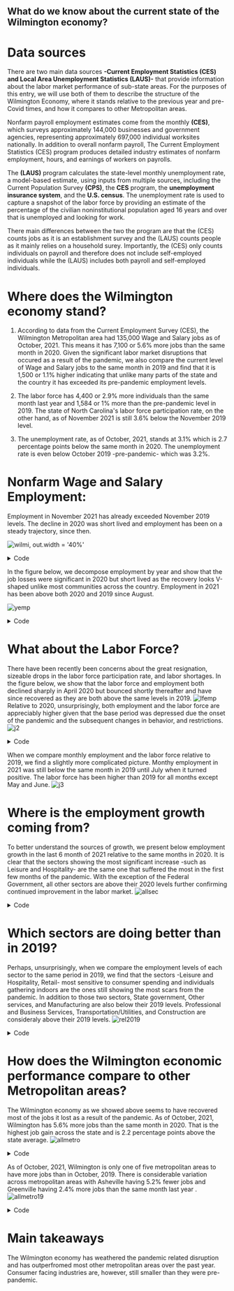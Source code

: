 ## What do we know about the current state of the Wilmington economy?
# Data sources
There are two main data sources **-Current Employment Statistics (CES) and Local Area Unemployment Statistics (LAUS)-**  that provide information about the labor market performance of sub-state areas. For the purposes of this entry, we will use both of them to describe the structure of the Wilmington Economy, where it stands relative to the previous year and pre-Covid times, and how it compares to other Metropolitan areas.

Nonfarm payroll employment estimates come from the monthly
**(CES)**, which surveys
approximately 144,000 businesses and government agencies, representing approximately 697,000 individual worksites nationally. In addition to overall nonfarm payroll, The Current Employment Statistics (CES) program produces detailed industry estimates of nonfarm employment, hours, and earnings of workers on payrolls.

The **(LAUS)** program calculates the state-level monthly unemployment rate, a model-based estimate, using inputs from multiple sources, including
the Current Population Survey **(CPS)**, the **CES** program, the **unemployment insurance system**, and the **U.S. census**. The unemployment rate is used to
capture a snapshot of the labor force by providing an estimate of the percentage of the civilian noninstitutional population aged 16 years and over that is unemployed and looking for work. 

There main differences between the two the program are that the (CES) counts jobs as it is an establishment survey and the (LAUS) counts people as it mainly relies on a household surey. Importantly, the (CES) only counts individuals on payroll and therefore does not include self-employed individuals while the (LAUS) includes both payroll and self-employed individuals.

# Where does the Wilmington economy stand? 
1. According to data from the Current Employment Survey (CES), the Wilmington Metropolitan area had 135,000 Wage and Salary jobs as of October, 2021. This means it has 7,100 or 5.6% more jobs than the same month in 2020. Given the significant labor market disruptions that occured as a result of the pandemic, we also compare the current level of Wage and Salary jobs to the same month in 2019 and find that it is 1,500 or 1.1% higher indicating that unlike many parts of the state and the country it has exceeded its pre-pandemic employment levels. 

2. The labor force has 4,400 or 2.9% more individuals than the same month last year and 1,584 or 1% more than the pre-pandemic level in 2019. The state of North Carolina's labor force participation rate, on the other hand, as of November 2021 is still 3.6% below the November 2019 level.

3. The unemployment rate, as of October, 2021, stands at 3.1% which is 2.7 percentage points below the same month in 2020. The unemployment rate is even below October 2019 -pre-pandemic- which was 3.2%. 

# Nonfarm Wage and Salary Employment: 
Employment in November 2021 has already exceeded November 2019 levels. The decline in 2020 was short lived and employment has been on a steady trajectory, since then. 

![wilmi, out.width = '40%'](https://user-images.githubusercontent.com/94587267/146865971-33df220f-98d2-4b66-9443-31a4c69beffd.png)

 <details>
<summary>Code</summary>

<pre><code lang="R">
library(rjson)
 library(blsAPI)
 library(ggplot2)
 
 ## Pull the data via the API
 payload <- list(
   'seriesid'=c('SMS37489000000000001'),
   'startyear'=2019,
   'endyear'=2021)
 response <- blsAPI(payload)
 json <- fromJSON(response)
 
 ## Process results
 apiDF <- function(data){
   df <- data.frame(year=character(),
                    period=character(),
                    periodName=character(),
                    value=character(),
                    stringsAsFactors=FALSE)
   
   i <- 0
   for(d in data){
     i <- i + 1
     df[i,] <- unlist(d)
   }
   return(df)
 }
 
 total.df <- apiDF(json$Results$series[[1]]$data)


 ## Change value type from character to numeric
 total.df[,4] <- as.numeric(total.df[,4])
 
 ## Rename value prior to merging
 names(total.df)[4] <- 'Nonfarm'


 total.df$date <- as.POSIXct(strptime(paste0('1',total.df$periodName,total.df$year), '%d%B%Y'))
 
 ## Beginning and end dates for the Great Recession (used in shaded area)
 gr.start <- as.POSIXct(strptime('1March2020', '%d%B%Y'))
 gr.end <- as.POSIXct(strptime('1March2021', '%d%B%Y'))
 ## Plot the data
 ggplot(total.df) + geom_rect(aes(xmin = gr.start, xmax = gr.end, ymin = -Inf, ymax = Inf), alpha =20, fill="#DDDDDD") + geom_line(aes(date, Nonfarm)) + ylab('Nonfarm employment')  + xlab('1 year post-COVID') + labs(title="Nonfarm wage employment, Wilmington (Jan 2019 to October 2021)",subtitle="Shaded area=March 2020 to March 2021") + theme_bw()
 ggsave("wilmi.png")
 
 
</code></pre>
</details>

In the figure below, we decompose employment by year and show that the job losses were significant in 2020 but short lived as the recovery looks V-shaped unlike most communities across the country. Employment in 2021 has been above both 2020 and 2019 since August.

![yemp](https://user-images.githubusercontent.com/94587267/147981196-5c62eb9e-9f0d-4879-ae5d-7d665c11d83d.png)

<details>
<summary>Code</summary>

<pre><code lang="R">
 colors <- c("blue", "black", "gold1")
 

 
 p <- ggplot(data=total.df, aes(x=period, y=Nonfarm,group=year,color=year)) +  theme_bw()+
   geom_line(,size=2)
 p
 p+geom_line(data=subset(total.df, year == "2019"), color="blue", size=1.5) +
   geom_line(data=subset(total.df, year == "2020"), color="grey50", size=1.5) +
   geom_line(data=subset(total.df, year == "2021"), color="gold1", size=1.5) +
   scale_x_discrete(labels=c("M01" = "January", "M02" = "February",
                             "M03" = "March", "M04"="April", "M05"="May","M06"="June","M07"="July","M08"="August","M09"="September","M10"="October","M11"="November","M12"="December")) +
   theme(axis.text.x = element_text(angle = 90, vjust = 0.5, hjust=1)) +
   labs(title="Total Nonfarm wage employment in 2019, 2020, and 2021",x = "Month",
        y = "Nonfarm employment (thousands)")  +
   scale_color_manual(values = c("blue","grey50","gold1")) 
 
 ggsave("yemp.png")
 
</code></pre>
</details>

# What about the Labor Force?
There have been recently been concerns about the great resignation, sizeable drops in the labor force participation rate, and labor shortages. In the figure below, we show that the labor force and employment both declined sharply in April 2020 but bounced shortly thereafter and have since recovered as they are both above the same levels in 2019. 
![lfemp](https://user-images.githubusercontent.com/94587267/147981227-f8625d2d-975e-4780-8b50-460d7baa6d17.png)
Relative to 2020, unsurprisingly, both employment and the labor force are appreciably higher given that the base period was depressed due the onset of the pandemic and the subsequent changes in behavior, and restrictions.
![j2](https://user-images.githubusercontent.com/94587267/148267258-fee9c096-b591-45e8-a4ac-d791496227ed.png)

<details>
<summary>Code</summary>

<pre><code lang="R">
 ######API SERIES
 ###LABOR FORCE LAUMT374890000000006
 ###EMPLOYMENT 	LAUMT374890000000005
 ####UNEMPLOYMENT 	LAUMT374890000000004
 ###UR rate LAUMT374890000000003
 
 library(rjson)
 library(blsAPI)
 library(ggplot2)
 
 ## Pull the data via the API
 lf <- list(
   'seriesid'=c('LAUMT374890000000006', 'LAUMT374890000000005'),
   'startyear'=2019,
   'endyear'=2021)
 response <- blsAPI(lf, 2)
 json <- fromJSON(response)
 
 ## Process results
 apiDF <- function(data){
   df <- data.frame(year=character(),
                    period=character(),
                    periodName=character(),
                    value=character(),
                    stringsAsFactors=FALSE)
   
   i <- 0
   for(d in data){
     i <- i + 1
     df[i,] <- unlist(d)
   }
   return(df)
 }
 
 lf.df <- apiDF(json$Results$series[[1]]$data)
 emp.df <- apiDF(json$Results$series[[2]]$data)
 
 ## Change value type from character to numeric
 lf.df[,4] <- as.numeric(lf.df[,4])
 emp.df[,4] <- as.numeric(emp.df[,4])
 
 ## Rename value prior to merging
 #names(lf.df)[4] <- 'Labor.force'
 #names(emp.df)[4] <- 'Employment'
 
 ###Create names of the individual variables
 emp.df$name <- c("Employment")
 lf.df$name<- c("Labor force")
 appendedDf <- rbind(emp.df,lf.df)
 
 #######Think about the way to graph this for a second
 appendedDf$value <- as.numeric(as.character(appendedDf$value/1000))
 
 p <- ggplot(data=appendedDf, aes(x=period, y=value)) +  theme_bw()+
  geom_bar(stat="identity")
 p+
   facet_wrap(~name+year)
 
 plot <- ggplot(appendedDf, aes(period, value, fill=name))
 plot <- plot + geom_bar(stat = "identity", position = 'dodge') +
   facet_wrap(~year) +
   theme_bw () +
   scale_x_discrete(labels=c("M01" = "January", "M02" = "February",
                             "M03" = "March", "M04"="April", "M05"="May","M06"="June","M07"="July","M08"="August","M09"="September","M10"="October","M11"="November","M12"="December")) +
   theme(axis.text.x = element_text(angle = 90, vjust = 0.5, hjust=1)) +
   labs(title="Labor force and total employment in 2019, 2020, and 2021",x = "Month",
        y = "Employment and Labor force in thousands") +
   theme(legend.title = element_blank())
 plot
 ggsave("lfemp.png")
</code></pre>
</details>

When we compare monthly employment and the labor force relative to 2019, we find a slightly more complicated picture. Monthy employment in 2021 was still below the same month in 2019 until July when it turned positive. The labor force has been higher than 2019 for all months except May and June. 
![j3](https://user-images.githubusercontent.com/94587267/148264037-88b40116-124d-454a-89c9-9769d34e5374.png)

# Where is the employment growth coming from?
To better understand the sources of growth, we present below employment growth in the last 6 month of 2021 relative to the same months in 2020. It is clear that the sectors showing the most significant increase -such as Leisure and Hospitality- are the same one that suffered the most in the first few months of the pandemic. With the exception of the Federal Government, all other sectors are above their 2020 levels further confirming continued improvement in the labor market.
![allsec](https://user-images.githubusercontent.com/94587267/148265513-18c9231d-3345-42a2-8ffb-db9c091f5dd1.png)
 
 <details>
<summary>Code</summary>

<pre><code lang="R">

library(devtools)
library(rjson)
library(blsAPI)
library(ggplot2)

## Pull the data via the API
payload <- list(
  'seriesid'=c('SMU37489001500000001', 'SMU37489003000000001','SMU37489004200000001','SMU37489004100000001','SMU37489004300000001','SMU37489005000000001','SMU37489005500000001','SMU37489006000000001','SMU37489006500000001','SMU37489007000000001','SMU37489008000000001','SMU37489009091000001','SMU37489009092000001','SMU37489009093000001'),
  'startyear'=2019,
  'endyear'=2021)
response <- blsAPI(payload)
json <- fromJSON(response)

## Process results
apiDF <- function(data){
  df <- data.frame(year=character(),
                   period=character(),
                   periodName=character(),
                   value=character(),
                   stringsAsFactors=FALSE)
  
  i <- 0
  for(d in data){
    i <- i + 1
    df[i,] <- unlist(d)
  }
  return(df)
}

mining.df <- apiDF(json$Results$series[[1]]$data)
manuf.df <- apiDF(json$Results$series[[2]]$data)
retrade.df <- apiDF(json$Results$series[[3]]$data)
whotrade.df <- apiDF(json$Results$series[[4]]$data)
transp.df <-  apiDF(json$Results$series[[5]]$data)
info.df<-apiDF(json$Results$series[[6]]$data)
fin.df <- apiDF(json$Results$series[[7]]$data)
prof.df <- apiDF(json$Results$series[[8]]$data)
edu.df<-apiDF(json$Results$series[[9]]$data)
les.df<-apiDF(json$Results$series[[10]]$data)
oth.df<-apiDF(json$Results$series[[11]]$data)
fed.df<- apiDF(json$Results$series[[12]]$data)
st.df<-apiDF(json$Results$series[[13]]$data)
loc.df<-apiDF(json$Results$series[[14]]$data)

## Change value type from character to numeric
mining.df[,4] <- as.numeric(mining.df[,4])
manuf.df[,4] <- as.numeric(manuf.df[,4])
retrade.df[,4] <- as.numeric(retrade.df[,4])
whotrade.df[,4] <- as.numeric(whotrade.df[,4])
transp.df[,4] <- as.numeric(transp.df[,4])
info.df[,4] <- as.numeric(info.df[,4])
fin.df[,4] <- as.numeric(fin.df[,4])
prof.df[,4] <- as.numeric(prof.df[,4])
edu.df[,4] <- as.numeric(edu.df[,4])
les.df[,4] <- as.numeric(les.df[,4])
oth.df[,4] <- as.numeric(oth.df[,4])
fed.df[,4] <- as.numeric(fed.df[,4])
st.df[,4] <- as.numeric(st.df[,4])
loc.df[,4] <- as.numeric(loc.df[,4])


###Identify the variable
mining.df$pos <- ( "Mining/Logging/Construction")
manuf.df$pos <- ("Manufacturing")
retrade.df$pos <- ("Retail Trade")
whotrade.df$pos <- ("Wholesale Trade")
transp.df$pos <- ("Transportation and Utilities")
info.df$pos <-("Information")
fin.df$pos <-("Finance")
prof.df$pos <-("Professional and Business Services")
edu.df$pos <-("Education and Healthcare Services")
les.df$pos <-("Leisure and Hospitality")
oth.df$pos <-("Other Services")
fed.df$pos <- ("Federal Government")
st.df$pos <- ("State Government")
loc.df$pos <- ("Local Government")


####This puts all the individual sectors into the same panel
new <- rbind(mining.df, manuf.df,retrade.df,whotrade.df,transp.df,info.df,fin.df,prof.df,edu.df,les.df,oth.df,fed.df,st.df,loc.df)

####Splitting the month variable into numeric and character
allsec<-data.frame(new, character = substr(new$period, 1, 1), numeric = substr(new$period, 2, nchar(new$period)))  
###turn month variable into numeric
library(data.table)
setDT(allsec) 
allsec[, mn := as.numeric(numeric)]
### combine month and year

library(zoo)
allsec$Date <- as.yearmon(paste(allsec$year, allsec$numeric), "%Y %m")

#### Difference relative to 12 months prior
library(dplyr)
allsec<-allsec %>%
  group_by(pos) %>%
  arrange(Date) %>%
  mutate(diff = value - lag(value,12))

allsec$yesno <- ifelse(allsec$diff>0, "Yes", "No")


####Growth rate
library(dplyr)
allsec<-allsec %>%
  group_by(pos) %>%
  arrange(Date) %>%
  mutate(perc = diff / lag(value,12))

################################Now graph percentages
p2<-ggplot(data=subset(allsec, year == "2021" & mn>4 & mn<11), aes(x=reorder(periodName,mn), y=perc,fill = yesno,label = scales::percent(perc))) +
  geom_bar(stat="identity") +
  ylab("Year over year percentage change in employment") +
  theme_bw()+
  theme(axis.text.x = element_text(angle = 90,size=10, vjust = 0.5, hjust=1))+
  labs(title="Percentage change in employment in 2021 relative to the same month in 2020",x = "Month",
       y = "Percentage change") +
  theme(legend.title = element_blank()) +
  theme(legend.position = "none",
        panel.grid = element_blank(),
        panel.background = element_blank())+
  scale_y_continuous(labels = scales::percent_format(accuracy = 1L))+
  geom_text(aes(label = sprintf("%0.1f",perc*100,"%" )),vjust=-0.6,size=3)+
  scale_fill_discrete(name = "", labels = c("Decline", "Growth"))
p2


p2+
  facet_wrap(~pos) 

ggsave("allsec.png") 

###############################################Relative to the same month in 2019 (AS A SHARE)#####################

####Growth rate
library(dplyr)
allsec<-allsec %>%
  group_by(pos) %>%
  arrange(Date) %>%
  mutate(rat = value / lag(value,24))
</code></pre>
</details>

 
# Which sectors are doing better than in 2019?
Perhaps, unsurprisingly, when we compare the employment levels of each sector to the same period in 2019, we find that the sectors -Leisure and Hospitality, Retail- most sensitive to consumer spending and individuals gathering indoors are the ones still showing the most scars from the pandemic. In addition to those two sectors, State government, Other services, and Manufacturing are also below their 2019 levels. Professional and Business Services, Transportation/Utilities, and Construction are consideraly above their 2019 levels. 
![rel2019](https://user-images.githubusercontent.com/94587267/148268842-0e9d3486-3f25-46ad-bd94-c90b3ca91fc0.png)

<details>
<summary>Code</summary>

<pre><code lang="python">
###############################################Relative to the same month in 2019 (AS A SHARE)#####################

####Growth rate
library(dplyr)
allsec<-allsec %>%
  group_by(pos) %>%
  arrange(Date) %>%
  mutate(rat = value / lag(value,24))
############################################Relative to same month in 2019
allsec$yes <- ifelse(allsec$rat>0.9999, "Yes", "No")


p2<-ggplot(data=subset(allsec, year == "2021" & mn>4 & mn<11), aes(x=reorder(periodName,mn), y=rat,fill=yes,label = scales::percent(rat))) +
  geom_bar(stat="identity") +
  ylab("Year over year percentage change in employment") +
  theme_bw()+
  theme(axis.text.x = element_text(angle = 90,size=10, vjust = 0.5, hjust=1))+
  labs(title="Ratio of employment in 2021 relative to the same month in 2019",x = "Month",
       y = "Ratio-Employment in 2021/Employment in 2019") +
  theme(legend.title = element_blank()) +
  theme(legend.position = "none",
        panel.grid = element_blank(),
        panel.background = element_blank())+
  scale_y_continuous(labels = scales::percent_format(accuracy = 1L))+
  scale_y_continuous(limits = c(0, 1.3), breaks = seq(0,1.3, .4),labels = scales::percent_format(accuracy = 1L))+
  scale_fill_discrete(name = "", labels = c("Employment in 2021 is below the same month in 2019", "Employment in 2021 is above the same month in 2019")) +
  geom_text(aes(label = sprintf("%0.1f",rat*100,"%" )),vjust=-0.3,size=3) +
  theme(legend.position=c(0.7,0.05))
  
p2


p2+
  facet_wrap(~pos) 

ggsave("rel2019.png") 
</code></pre>
</details>





#  How does the Wilmington economic performance compare to other Metropolitan areas?
The Wilmington economy as we showed above seems to have recovered most of the jobs it lost as a result of the pandemic. As of October, 2021, Wilmington has 5.6% more jobs than the same month in 2020. That is the highest job gain across the state and is 2.2 percentage points above the state average.
![allmetro](https://user-images.githubusercontent.com/94587267/148269911-a1e4f796-4c9f-4b6e-b950-f35a43b00308.png)

<details>
<summary>Code</summary>

<pre><code lang="python">
###############################################Weekly earnings/hourly earnings/ and weekly hours
####Weekly hours SMU37489000500000002
####Weekly earnings 	SMU37489000500000011
####Hourly earnings SMU37489000500000003

 ####################Decomposition by sector (North Carolina)
 ###total nonfarm (SMU37000000000000001)
 ##Goods producing (SMU37000000600000001)
 ##Mining and logging (SMU37000001500000001)
 ##Manufacturing (SMU37000003000000001)
 ##Trade/transportation/utilities (SMU37000004000000001)
 ##Information (SMU37000005000000001)
 ##Financial activities (SMU37000005500000001)
 ##Professional and Business services (SMU37000006000000001)
 ##Education and Healthcare services (SMU37000006500000001)
 ##Leisure and Hospitality (SMU37000007000000001)
 ##Other services (SMU37000008000000001)
 ##Government(SMU37000009000000001)
 ##total private (SMU37000000500000001)
 ##Goods producing (SMU37000000600000001)
 ##Service providing (SMU37000000700000001)
 ##Wholesale trade (SMU37000004100000001)
 ##Food and drinking places (SMU37000007072200001)
 ##Federal gov (SMU37000009091000001)
 ## State gov (SMU37000009092000001)
 ##local gov (SMU37000009093000001)
 
 ##Retail trade (SMU37000004200000001)
 
 
 ##### List of Metropolitan areas (Charlotte, Raleigh, Greensboro,Winston-salem,Durham,Fayetvile,Asheville,Hickory,Jacksonville,Greenville,Burlington,Rocky Mount,New Bern,Goldsboro)
 ###########Now pull Total non-farm by Metro 


#################Decomposition by sector (All BLS DATA) (WILMINGTON)
library(devtools)
library(rjson)
library(blsAPI)
library(ggplot2)

## Pull the data via the API
payload <- list(
  'seriesid'=c('SMU37000000000000001', 'SMU37117000000000001','SMU37155000000000001','SMU37167400000000001','SMU37205000000000001','SMU37221800000000001','SMU37241400000000001','SMU37246600000000001','SMU37247800000000001','SMU37258600000000001','SMU37273400000000001','SMU37351000000000001','SMU37395800000000001','SMU37405800000000001','SMU37489000000000001','SMU37491800000000001'),
  'startyear'=2019,
  'endyear'=2021)
response <- blsAPI(payload)
json <- fromJSON(response)

## Process results
apiDF <- function(data){
  df <- data.frame(year=character(),
                   period=character(),
                   periodName=character(),
                   value=character(),
                   stringsAsFactors=FALSE)
  
  i <- 0
  for(d in data){
    i <- i + 1
    df[i,] <- unlist(d)
  }
  return(df)
}

state.df <- apiDF(json$Results$series[[1]]$data)
ash.df <- apiDF(json$Results$series[[2]]$data)
Burlington.df <- apiDF(json$Results$series[[3]]$data)
char.df <- apiDF(json$Results$series[[4]]$data)
durham.df <-  apiDF(json$Results$series[[5]]$data)
faye.df<-apiDF(json$Results$series[[6]]$data)
gold.df <- apiDF(json$Results$series[[7]]$data)
green.df <- apiDF(json$Results$series[[8]]$data)
greenville.df<-apiDF(json$Results$series[[9]]$data)
hickory.df<-apiDF(json$Results$series[[10]]$data)
jackson.df<-apiDF(json$Results$series[[11]]$data)
newbern.df<- apiDF(json$Results$series[[12]]$data)
Raleigh.df<-apiDF(json$Results$series[[13]]$data)
rocky.df<-apiDF(json$Results$series[[14]]$data)
wilm.df<-apiDF(json$Results$series[[15]]$data)
winston.df<-apiDF(json$Results$series[[16]]$data)
## Change value type from character to numeric
state.df[,4] <- as.numeric(state.df[,4])
ash.df[,4] <- as.numeric(ash.df[,4])
Burlington.df[,4] <- as.numeric(Burlington.df[,4])
char.df[,4] <- as.numeric(char.df[,4])
durham.df[,4] <- as.numeric(durham.df[,4])
faye.df[,4] <- as.numeric(faye.df[,4])
gold.df[,4] <- as.numeric(gold.df[,4])
green.df[,4] <- as.numeric(green.df[,4])
greenville.df[,4] <- as.numeric(greenville.df[,4])
hickory.df[,4] <- as.numeric(hickory.df[,4])
jackson.df[,4] <- as.numeric(jackson.df[,4])
newbern.df[,4] <- as.numeric(newbern.df[,4])
Raleigh.df[,4] <- as.numeric(Raleigh.df[,4])
rocky.df[,4] <- as.numeric(rocky.df[,4])
wilm.df[,4] <- as.numeric(wilm.df[,4])
winston.df[,4] <- as.numeric(winston.df[,4])


###Identify the variable
state.df$pos <- ( "Statewide")
ash.df$pos <- ("Asheville")
Burlington.df$pos <- ("Burlington")
char.df$pos <- ("Charlotte")
durham.df$pos <- ("Durham")
faye.df$pos <-("Fayetville")
gold.df$pos <-("Goldsboro")
green.df$pos <-("Greensboro")
greenville.df$pos <-("Greenville")
hickory.df$pos <-("Hickory")
jackson.df$pos <-("Jacksonville")
newbern.df$pos <- ("New Bern")
Raleigh.df$pos <- ("Raleigh")
rocky.df$pos <- ("Rocky Mount")
wilm.df$pos <- ("Wilmington")
winston.df$pos <- ("Winston Salem")




####This puts all the individual sectors into the same panel
metro <- rbind(state.df, ash.df,Burlington.df,char.df,durham.df,faye.df,gold.df,green.df,greenville.df,hickory.df,jackson.df,newbern.df,Raleigh.df,rocky.df,wilm.df,winston.df)

####Splitting the month variable into numeric and character
allmetro<-data.frame(metro, character = substr(metro$period, 1, 1), numeric = substr(metro$period, 2, nchar(metro$period)))  
###turn month variable into numeric
library(data.table)
setDT(allmetro) 
allmetro[, mn := as.numeric(numeric)]
### combine month and year

library(zoo)
allmetro$Date <- as.yearmon(paste(allmetro$year, allmetro$mn), "%Y %m")

#### Difference relative to 12 months prior
library(dplyr)
allmetro<-allmetro %>%
  group_by(pos) %>%
  arrange(Date) %>%
  mutate(diff = value - lag(value,12))

allmetro$yesno <- ifelse(allmetro$diff>0, "Yes", "No")


####Growth rate
library(dplyr)
allmetro<-allmetro %>%
  group_by(pos) %>%
  arrange(Date) %>%
  mutate(perc = diff / lag(value,12))


area.color <- c("withcolor", NA, NA, NA,NA,NA,NA,NA,NA,NA,NA,NA,NA,NA,"withcolor",NA)
################################Now graph percentages
p2<-ggplot(data=subset(allmetro, year == "2021" & mn==10), aes(x=reorder(pos,perc), y=perc,fill = area.color,label = scales::percent(perc))) +
  geom_bar(stat="identity") +
  ylab("Year over year percentage change in employment") +
  theme_bw()+
  theme(axis.text.x = element_text(angle = 90,size=10, vjust = 0.5, hjust=1))+
  labs(title="Percentage change in employment in October 2021 relative to the same month in 2020",x = "Metropolitan area",
       y = "Percentage change") +
  theme(legend.title = element_blank()) +
  theme(legend.position = "none",
        panel.grid = element_blank(),
        panel.background = element_blank())+
  scale_y_continuous(labels = scales::percent_format(accuracy = 1L))+
  geom_text(aes(label = sprintf("%0.1f",perc*100,"%" )),vjust=-0.4,size=4)+
  scale_fill_discrete(name = "", labels = c("Decline", "Growth"))
p2




ggsave("allmetro.png") 

 
</code></pre>
</details>

As of October, 2021, Wilmington is only one of five metropolitan areas to have more jobs than in October, 2019. There is considerable variation across metropolitan areas with Asheville having 5.2% fewer jobs and Greenville having 2.4% more jobs than the same month last year .  
![allmetro19](https://user-images.githubusercontent.com/94587267/148270158-1ab30fb8-410b-4af2-9e08-2d2b33fca2d5.png)

<details>
<summary>Code</summary>

<pre><code lang="python">
###############################################Now relative to 2019
#### Difference relative to 24 months prior
library(dplyr)
allmetro<-allmetro %>%
  group_by(pos) %>%
  arrange(Date) %>%
  mutate(diff24 = value - lag(value,24))

allmetro$yesno <- ifelse(allmetro$diff>0, "Yes", "No")


####Growth rate
library(dplyr)
allmetro<-allmetro %>%
  group_by(pos) %>%
  arrange(Date) %>%
  mutate(perc24 = diff24 / lag(value,24))


area.color <- c("withcolor", NA, NA, NA,NA,NA,NA,NA,NA,NA,NA,NA,NA,NA,"withcolor",NA)
################################Now graph percentages
p2<-ggplot(data=subset(allmetro, year == "2021" & mn==10), aes(x=reorder(pos,perc24), y=perc24,fill = area.color,label = scales::percent(perc))) +
  geom_bar(stat="identity") +
  ylab("Year over year percentage change in employment") +
  theme_bw()+
  theme(axis.text.x = element_text(angle = 90,size=10, vjust = 0.5, hjust=1))+
  labs(title="Percentage change in employment in October 2021 relative to the same month in 2019",x = "Metropolitan area",
       y = "Percentage change") +
  theme(legend.title = element_blank()) +
  theme(legend.position = "none",
        panel.grid = element_blank(),
        panel.background = element_blank())+
  scale_y_continuous(labels = scales::percent_format(accuracy = 1L))+
  geom_text(aes(label = sprintf("%0.1f",perc24*100,"%" )),vjust=-0.3,size=4)+
  scale_fill_discrete(name = "", labels = c("Decline", "Growth"))
p2




ggsave("allmetro19.png") 

 
</code></pre>
</details>

# Main takeaways
The Wilmington economy has weathered the pandemic related disruption and has outperfromed most other metropolitan areas over the past year. Consumer facing industries are, however, still smaller than they were pre-pandemic. 


